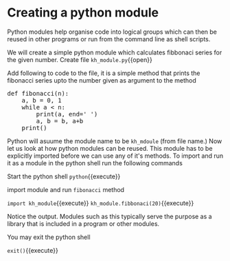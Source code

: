 # Creating a python module

Python modules help organise code into logical groups which can then be reused in other programs or run from the command line as shell scripts.

We will create a simple python module which calculates fibbonaci series for the given number. Create file `kh_module.py`{{open}}

Add following to code to the file, it is a simple method that prints the fibonacci series upto the number given as argument to the method

<pre class="file" data-filename="kh_module.py" data-target="replace">
def fibonacci(n):
    a, b = 0, 1
    while a < n:
        print(a, end=' ')
        a, b = b, a+b
    print()
</pre>

Python will asuume the module name to be `kh_mdoule` (from file name.) Now let us look at how python modules can be reused. This module has to be explicitly imported before we can use any of it's methods. To import and run it as a module in the python shell run the following commands

Start the python shell
`python`{{execute}}

import module and run `fibonacci` method

`import kh_module`{{execute}}
`kh_module.fibbonaci(20)`{{execute}}

Notice the output. Modules such as this typically serve the purpose as a library that is included in a program or other modules.

You may exit the python shell

`exit()`{{execute}}

